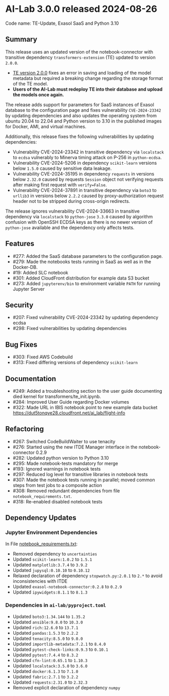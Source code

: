 # AI-Lab 3.0.0 released 2024-08-26

Code name: TE-Update, Exasol SaaS and Python 3.10

## Summary

This release uses an updated version of the notebook-connector with transitive dependency `transformers-extension` (TE) updated to version `2.0.0`.
* [TE version 2.0.0](https://github.com/exasol/transformers-extension/releases/2.0.0) fixes an error in saving and loading of the model metadata but required a breaking change regarding the storage format of the TE model.
* **Users of the AI-Lab must redeploy TE into their database and upload the models once again.**

The release adds support for parameters for SaaS instances of Exasol database to the configuration page and fixes vulnerability `CVE-2024-23342` by updating dependencies and also updates the operating system from ubuntu 20.04 to 22.04 and Python version to 3.10 in the published images for Docker, AMI, and virtual machines.

Additionally, this release fixes the following vulnerabilities by updating dependencies:
* Vulnerability CVE-2024-23342 in transitive dependency via `localstack` to `ecdsa` vulnerably to Minerva timing attack on P-256 in `python-ecdsa`.
* Vulnerability CVE-2024-5206 in dependency `scikit-learn` versions below `1.5.0` caused by sensitive data leakage.
* Vulnerability CVE-2024-35195 in dependency `requests` in versions below `2.32.0` caused by requests `Session` object not verifying requests after making first request with `verify=False`.
* Vulnerability CVE-2024-37891 in transitive dependency via `boto3` to `urllib3` in versions below `2.2.2` caused by proxy-authorization request header not to be stripped during cross-origin redirects.

The release ignores vulnerability CVE-2024-33663 in transitive dependency via `localstack` to `python-jose` `3.3.0` caused by algorithm confusion with OpenSSH ECDSA keys as there is no newer version of `python-jose` available and the dependency only affects tests.

## Features

* #277: Added the SaaS database parameters to the configuration page.
* #279: Made the notebooks tests running in SaaS as well as in the Docker-DB.
* #19: Added SLC notebook
* #301: Added CloudFront distribution for example data S3 bucket
* #273: Added `jupyterenv/bin` to environment variable `PATH` for running Jupyter Server

## Security

* #207: Fixed vulnerability CVE-2024-23342 by updating dependency ecdsa
* #298: Fixed vulnerabilities by updating dependencies

## Bug Fixes

* #303: Fixed AWS Codebuild
* #313: Fixed differing versions of dependency `scikit-learn`

## Documentation

* #249: Added a troubleshooting section to the user guide documenting died kernel for transformers/te_init.ipynb.
* #284: Improved User Guide regarding Docker volumes
* #322: Made URL in IBIS notebook point to new example data bucket https://dut5tonqye28.cloudfront.net/ai_lab/flight-info

## Refactoring

* #267: Switched CodeBuildWaiter to use tenacity
* #276: Started using the new ITDE Manager interface in the notebook-connector 0.2.9
* #282: Updated python version to Python 3.10
* #295: Made notebook-tests mandatory for merge
* #193: Ignored warnings in notebook tests
* #297: Reduced log level for transitive libraries in notebook tests
* #307: Made the notebook tests running in parallel; moved common steps from test jobs to a composite action
* #308: Removed redundant dependencies from file `notebook_requirements.txt`.
* #318: Re-enabled disabled notebook tests

## Dependency Updates

### Jupyter Environment Dependencies

In File [notebook_requirements.txt](https://github.com/exasol/ai-lab/blob/main/exasol/ds/sandbox/runtime/ansible/roles/jupyter/files/notebook_requirements.txt):
* Removed dependency to `uncertainties`
* Updated `scikit-learn:1.0.2` to `1.5.1`
* Updated `matplotlib:3.7.4` to `3.9.2`
* Updated `jupysql:0.10.10` to `0.10.12`
* Relaxed declaration of dependency `stopwatch.py:2.0.1` to `2.*` to avoid inconsistencies with ITDE
* Updated `exasol-notebook-connector:0.2.8` to `0.2.9`
* Updated `ipywidgets:8.1.1` to `8.1.3`

### Dependencies in `ai-lab/pyproject.toml`

* Updated `boto3:1.34.144` to `1.35.2`
* Updated `ansible:9.8.0` to `10.3.0`
* Updated `rich:12.6.0` to `13.7.1`
* Updated `pandas:1.5.3` to `2.2.2`
* Updated `tenacity:8.5.0` to `9.0.0`
* Updated `importlib-metadata:7.2.1` to `8.4.0`
* Updated `pytest-check-links:0.9.3` to `0.10.1`
* Updated `pytest:7.4.4` to `8.3.2`
* Updated `cfn-lint:0.65.1` to `1.10.3`
* Updated `localstack:3.5.0` to `3.6.0`
* Updated `docker:6.1.3` to `7.1.0`
* Updated `fabric:2.7.1` to `3.2.2`
* Updated `requests:2.31.0` to `2.32.3`
* Removed explicit declaration of dependency `numpy`
